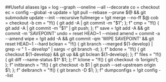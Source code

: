 ##Useful aliases
    lga = log --graph --oneline --all --decorate
	  co = checkout
    ec = config --global -e
    update = !git pull --rebase --prune $@ && git submodule update --init --recursive
    fullmerge = !git merge --no-ff $@
    cob = checkout -b
    cm = "!f() { git add -A | git commit -m \"$1\"; }; f"
    cmp = "!f() { git add -A | git commit -m \"$1\" | git push; }; f"
    save = !git add -A && git commit -m 'SAVEPOINT'
    undo = reset HEAD~1 --mixed
    amend = commit -a --amend
    wipe = !git add -A && git commit -qm 'WIPE SAVEPOINT' && git reset HEAD~1 --hard
    bclean = "!f() { git branch --merged ${1-develop} | grep -v " ${1-develop}$" | xargs -r git branch -d; }; f"
    bdone = "!f() { git checkout ${1-develop} && git up && git bclean ${1-develop}; }; f"
    files = "!f() { git diff --name-status $1^ $1; }; f"
    lclone = "!f() { git checkout -b $1 origin/$1; }; f"
    initbranch = "!f() { git checkout -b $1 | git push --set-upstream origin $1; }; f"
    delbranch = "!f() { git branch -D $1; }; f"
    dumpconfigs = !git config --list